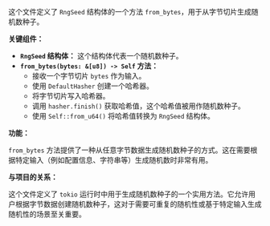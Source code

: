 这个文件定义了 `RngSeed` 结构体的一个方法 `from_bytes`，用于从字节切片生成随机数种子。

**关键组件：**

*   **`RngSeed` 结构体：**  这个结构体代表一个随机数种子。
*   **`from_bytes(bytes: &[u8]) -> Self` 方法：**
    *   接收一个字节切片 `bytes` 作为输入。
    *   使用 `DefaultHasher` 创建一个哈希器。
    *   将字节切片写入哈希器。
    *   调用 `hasher.finish()` 获取哈希值，这个哈希值被用作随机数种子。
    *   使用 `Self::from_u64()` 将哈希值转换为 `RngSeed` 结构体。

**功能：**

`from_bytes` 方法提供了一种从任意字节数据生成随机数种子的方式。这在需要根据特定输入（例如配置信息、字符串等）生成随机数时非常有用。

**与项目的关系：**

这个文件定义了 `tokio` 运行时中用于生成随机数种子的一个实用方法。它允许用户根据字节数据创建随机数种子，这对于需要可重复的随机性或基于特定输入生成随机性的场景至关重要。
